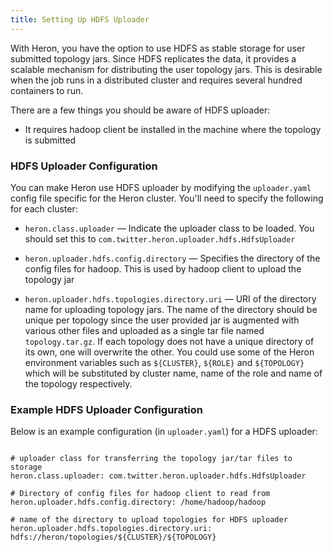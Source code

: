 ```yaml
---
title: Setting Up HDFS Uploader
---
```


With Heron, you have the option to use HDFS as stable storage for user submitted
topology jars. Since HDFS replicates the data, it provides a scalable
mechanism for distributing the user topology jars. This is desirable when
the job runs in a distributed cluster and requires several hundred containers to
run.

There are a few things you should be aware of HDFS uploader:

* It requires hadoop client be installed in the machine where the topology is submitted

### HDFS Uploader Configuration

You can make Heron use HDFS uploader by modifying the `uploader.yaml` config file specific 
for the Heron cluster. You'll need to specify the following for each cluster:

* `heron.class.uploader` &mdash; Indicate the uploader class to be loaded. You should set this
to `com.twitter.heron.uploader.hdfs.HdfsUploader`

* `heron.uploader.hdfs.config.directory` &mdash; Specifies the directory of the config files
for hadoop. This is used by hadoop client to upload the topology jar 

* `heron.uploader.hdfs.topologies.directory.uri` &mdash; URI of the directory name for uploading
topology jars. The name of the directory should be unique per topology since the user provided 
jar is augmented with various other files and uploaded as a single tar file named `topology.tar.gz`.
If each topology does not have a unique directory of its own, one will overwrite the other. You 
could use some of the Heron environment variables such as `${CLUSTER}`, `${ROLE}` and `${TOPOLOGY}`
which will be substituted by cluster name, name of the role  and name of the topology respectively.

### Example HDFS Uploader Configuration

Below is an example configuration (in `uploader.yaml`) for a HDFS uploader:

<pre><code>
# uploader class for transferring the topology jar/tar files to storage
heron.class.uploader: com.twitter.heron.uploader.hdfs.HdfsUploader

# Directory of config files for hadoop client to read from
heron.uploader.hdfs.config.directory: /home/hadoop/hadoop

# name of the directory to upload topologies for HDFS uploader
heron.uploader.hdfs.topologies.directory.uri: hdfs://heron/topologies/${CLUSTER}/${TOPOLOGY}
</code></pre>

